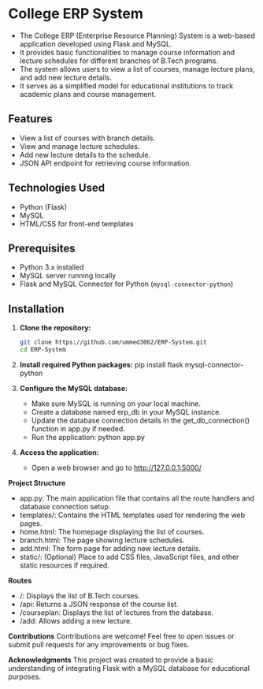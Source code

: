 # College ERP System

 - The College ERP (Enterprise Resource Planning) System is a web-based application developed using Flask and MySQL. 
 - It provides basic functionalities to manage course information and lecture schedules for different branches of B.Tech programs. 
 - The system allows users to view a list of courses, manage lecture plans, and add new lecture details. 
 - It serves as a simplified model for educational institutions to track academic plans and course management.

## Features

  - View a list of courses with branch details.
  - View and manage lecture schedules.
  - Add new lecture details to the schedule.
  - JSON API endpoint for retrieving course information.

## Technologies Used

  - Python (Flask)
  - MySQL
  - HTML/CSS for front-end templates

## Prerequisites

  - Python 3.x installed
  - MySQL server running locally
  - Flask and MySQL Connector for Python (`mysql-connector-python`)

## Installation

1. **Clone the repository:**
   ```bash
   git clone https://github.com/ummed3062/ERP-System.git
   cd ERP-System
2. **Install required Python packages:**
    pip install flask mysql-connector-python

3. **Configure the MySQL database:**

   - Make sure MySQL is running on your local machine.
   - Create a database named erp_db in your MySQL instance.
   - Update the database connection details in the get_db_connection() function in app.py if needed.
   - Run the application:
      python app.py

4. **Access the application:**
   - Open a web browser and go to http://127.0.0.1:5000/

**Project Structure**
   - app.py:       The main application file that contains all the route handlers and database connection setup.
   - templates/:   Contains the HTML templates used for rendering the web pages.
   - home.html:    The homepage displaying the list of courses.
   - branch.html:  The page showing lecture schedules.
   - add.html:     The form page for adding new lecture details.
   - static/:      (Optional) Place to add CSS files, JavaScript files, and other static resources if required.

**Routes**
   - /: Displays the list of B.Tech courses.
   - /api: Returns a JSON response of the course list.
   - /courseplan: Displays the list of lectures from the database.
   - /add: Allows adding a new lecture.

**Contributions**
    Contributions are welcome! Feel free to open issues or submit pull requests for any improvements or bug fixes.

**Acknowledgments**
    This project was created to provide a basic understanding of integrating Flask with a MySQL database for educational purposes.
